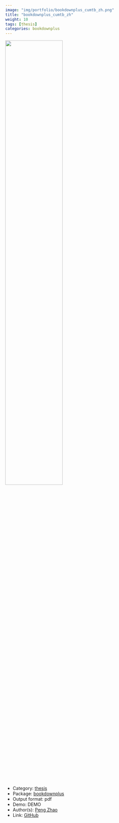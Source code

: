 ```yaml
---
image: "img/portfolio/bookdownplus_cumtb_zh.png"
title: "bookdownplus_cumtb_zh"
weight: 10
tags: [thesis]
categories: bookdownplus
---
```




<!--more-->

<p><a href="../../img/portfolio/bookdownplus_cumtb_zh.png"><img class = "jf-image-shadow" src="../../img/portfolio/bookdownplus_cumtb_zh.png", width="60%"></a></p>

- Category: [thesis](../../tags/thesis)
- Package: [bookdownplus](bookdownplus)
- Output format: pdf
- Demo: DEMO
- Author(s): [Peng Zhao](https://pzhao.org)
- Link: [GitHub](https://github.com/pzhaonet/bookdownplus)


